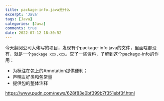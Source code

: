 ```yaml
---
title: package-info.java是什么
excerpt: 'Java'
tags: [Java]
categories: [Java]
comments: true
date: 2022-07-12 18:30:52
---
```



今天翻阅公司大佬写的项目，发现有个package-info.java的文件，里面啥都没有，就是一个```package xxx.xxx```。查了一些资料，了解到这个package-info的作用：

- 为标注在包上的Annotation提供便利；
- 声明友好类和包常量
- 提供包的整体注释

https://www.pudn.com/news/628f83e0bf399b7f351ebf3f.html